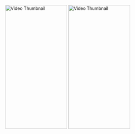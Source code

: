 <img src="https://github.com/user-attachments/assets/5af2e32d-3948-4295-859f-c1b811f4e926" height="400" width="200" alt="Video Thumbnail"/>

<img src="https://github.com/user-attachments/assets/182f241f-5112-400d-918c-5d854e9ed41d" height="400" width="200" alt="Video Thumbnail"/>
